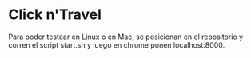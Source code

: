 Click n'Travel
=======

Para poder testear en Linux o en Mac, se posicionan en el repositorio y
corren el script start.sh y luego en chrome ponen localhost:8000.

